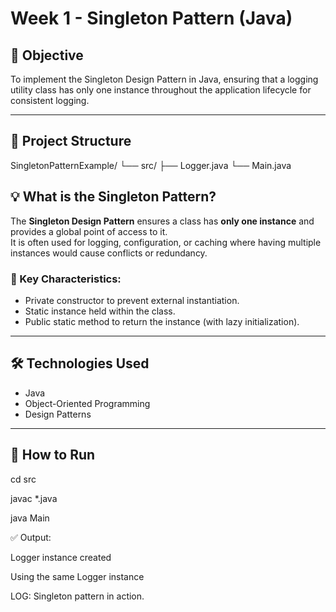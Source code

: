 # Week 1 - Singleton Pattern (Java)

## 🧠 Objective
To implement the Singleton Design Pattern in Java, ensuring that a logging utility class has only one instance throughout the application lifecycle for consistent logging.

---

## 📁 Project Structure

SingletonPatternExample/
└── src/
├── Logger.java
└── Main.java


## 💡 What is the Singleton Pattern?

The **Singleton Design Pattern** ensures a class has **only one instance** and provides a global point of access to it.  
It is often used for logging, configuration, or caching where having multiple instances would cause conflicts or redundancy.

### 🔑 Key Characteristics:
- Private constructor to prevent external instantiation.
- Static instance held within the class.
- Public static method to return the instance (with lazy initialization).

---

## 🛠️ Technologies Used

- Java
- Object-Oriented Programming
- Design Patterns

---

## 🧪 How to Run


cd src

javac *.java

java Main



✅ Output:

Logger instance created

Using the same Logger instance

LOG: Singleton pattern in action.